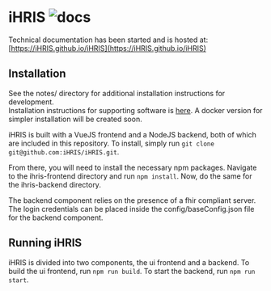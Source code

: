 # iHRIS ![docs](https://github.com/iHRIS/iHRIS/workflows/docs/badge.svg)

Technical documentation has been started and is hosted at: [https://iHRIS.github.io/iHRIS](https://iHRIS.github.io/iHRIS)

## Installation

See the notes/ directory for additional installation instructions for development.  
Installation instructions for supporting software is [here](notes/install.md).
A docker version for simpler installation will be created soon.

iHRIS is built with a VueJS frontend and a NodeJS backend, both of which are included 
in this repository. To install, simply run 
`git clone git@github.com:iHRIS/iHRIS.git`.

From there, you will need to install the necessary npm packages. Navigate to the 
ihris-frontend directory and run `npm install`. Now, do the same for the ihris-backend 
directory.


The backend component relies on the presence of a fhir compliant server. 
The login credentials can be placed inside the config/baseConfig.json file for 
the backend component.

## Running iHRIS
iHRIS is divided into two components, the ui frontend and a backend. To build the 
ui frontend, run `npm run build`. To start the backend, run `npm run start`.

